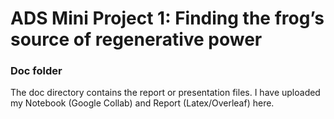 # ADS Mini Project 1: Finding the frog’s source of regenerative power
### Doc folder

The doc directory contains the report or presentation files. I have uploaded my Notebook (Google Collab) and Report (Latex/Overleaf) here.
